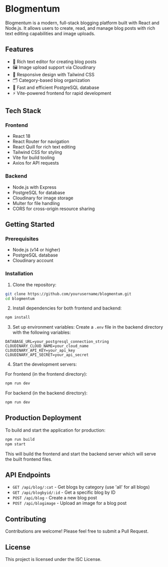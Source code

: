 # Blogmentum

Blogmentum is a modern, full-stack blogging platform built with React and Node.js. It allows users to create, read, and manage blog posts with rich text editing capabilities and image uploads.

## Features

- 📝 Rich text editor for creating blog posts
- 🖼️ Image upload support via Cloudinary
- 📱 Responsive design with Tailwind CSS
- 🗂️ Category-based blog organization
- 🚀 Fast and efficient PostgreSQL database
- ⚡ Vite-powered frontend for rapid development

## Tech Stack

### Frontend
- React 18
- React Router for navigation
- React Quill for rich text editing
- Tailwind CSS for styling
- Vite for build tooling
- Axios for API requests

### Backend
- Node.js with Express
- PostgreSQL for database
- Cloudinary for image storage
- Multer for file handling
- CORS for cross-origin resource sharing

## Getting Started

### Prerequisites
- Node.js (v14 or higher)
- PostgreSQL database
- Cloudinary account

### Installation

1. Clone the repository:
```bash
git clone https://github.com/yourusername/blogmentum.git
cd blogmentum
```

2. Install dependencies for both frontend and backend:
```bash
npm install
```

3. Set up environment variables:
Create a `.env` file in the backend directory with the following variables:
```env
DATABASE_URL=your_postgresql_connection_string
CLOUDINARY_CLOUD_NAME=your_cloud_name
CLOUDINARY_API_KEY=your_api_key
CLOUDINARY_API_SECRET=your_api_secret
```

4. Start the development servers:

For frontend (in the frontend directory):
```bash
npm run dev
```

For backend (in the backend directory):
```bash
npm run dev
```

## Production Deployment

To build and start the application for production:

```bash
npm run build
npm start
```

This will build the frontend and start the backend server which will serve the built frontend files.

## API Endpoints

- `GET /api/blog/:cat` - Get blogs by category (use 'all' for all blogs)
- `GET /api/blogbyid/:id` - Get a specific blog by ID
- `POST /api/blog` - Create a new blog post
- `POST /api/blogimage` - Upload an image for a blog post

## Contributing

Contributions are welcome! Please feel free to submit a Pull Request.

## License

This project is licensed under the ISC License. 